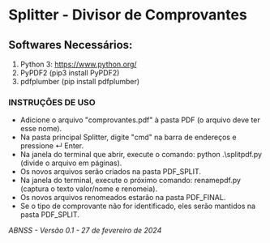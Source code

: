 # Splitter - Divisor de Comprovantes

## Softwares Necessários:
1. Python 3: https://www.python.org/
2. PyPDF2 (pip3 install PyPDF2)
3. pdfplumber (pip install pdfplumber)

### INSTRUÇÕES DE USO

* Adicione o arquivo "comprovantes.pdf" à pasta PDF (o arquivo deve ter esse nome).
* Na pasta principal Splitter, digite "cmd" na barra de endereços e pressione ↵ Enter.
* Na janela do terminal que abrir, execute o comando: python .\splitpdf.py (divide o arquivo em páginas).
* Os novos arquivos serão criados na pasta PDF_SPLIT.
* Na janela do terminal, execute o próximo comando: renamepdf.py (captura o texto valor/nome e renomeia).
* Os novos arquivos renomeados estarão na pasta PDF_FINAL.
* Se o tipo de comprovante não for identificado, eles serão mantidos na pasta PDF_SPLIT.

*ABNSS - Versão 0.1 - 27 de fevereiro de 2024*

